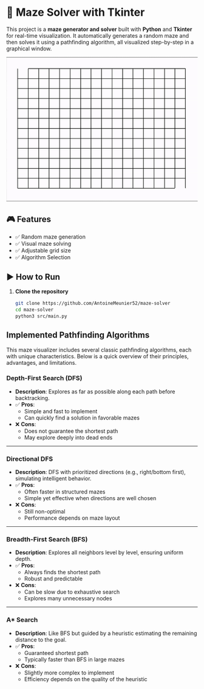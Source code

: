 # 🧭 Maze Solver with Tkinter

This project is a **maze generator and solver** built with **Python** and **Tkinter** for real-time visualization.
It automatically generates a random maze and then solves it using a pathfinding algorithm, all visualized step-by-step in a graphical window.

![Demo](maze-solver.gif)

## 🎮 Features

- ✅ Random maze generation
- ✅ Visual maze solving
- ✅ Adjustable grid size
- ✅ Algorithm Selection

## ▶️ How to Run

1. **Clone the repository**

   ```bash
   git clone https://github.com/AntoineMeunier52/maze-solver
   cd maze-solver
   python3 src/main.py
   ```
## Implemented Pathfinding Algorithms

This maze visualizer includes several classic pathfinding algorithms, each with unique characteristics. 
Below is a quick overview of their principles, advantages, and limitations.

### Depth-First Search (DFS)
- **Description**: Explores as far as possible along each path before backtracking.
- ✅ **Pros**:
  - Simple and fast to implement  
  - Can quickly find a solution in favorable mazes
- ❌ **Cons**:
  - Does not guarantee the shortest path  
  - May explore deeply into dead ends

---

### Directional DFS
- **Description**: DFS with prioritized directions (e.g., right/bottom first), simulating intelligent behavior.
- ✅ **Pros**:
  - Often faster in structured mazes  
  - Simple yet effective when directions are well chosen
- ❌ **Cons**:
  - Still non-optimal  
  - Performance depends on maze layout

---

### Breadth-First Search (BFS)
- **Description**: Explores all neighbors level by level, ensuring uniform depth.
- ✅ **Pros**:
  - Always finds the shortest path  
  - Robust and predictable
- ❌ **Cons**:
  - Can be slow due to exhaustive search  
  - Explores many unnecessary nodes

---

### A* Search
- **Description**: Like BFS but guided by a heuristic estimating the remaining distance to the goal.
- ✅ **Pros**:
  - Guaranteed shortest path  
  - Typically faster than BFS in large mazes
- ❌ **Cons**:
  - Slightly more complex to implement  
  - Efficiency depends on the quality of the heuristic
